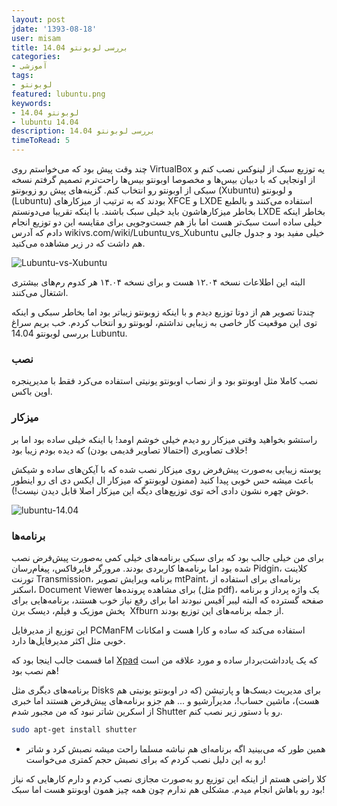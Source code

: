```yaml
---
layout: post
jdate: '1393-08-18'
user: misam
title: بررسی لوبونتو 14.04
categories:
- آموزشی
tags:
- لوبونتو
featured: lubuntu.png
keywords:
- لوبونتو 14.04
- lubuntu 14.04
description: بررسی لوبونتو 14.04
timeToRead: 5
---
```


چند وقت پیش بود که می‌خواستم روی VirtualBox یه توزیع سبک از لینوکس نصب کنم و از اونجایی که با دبیان بیس‌ها و مخصوصا اوبونتو بیس‌ها راحت‌ترم تصمیم گرفتم نسخه سبکی از اوبونتو رو انتخاب کنم. گزینه‌های پیش رو زوبونتو (Xubuntu) و لوبونتو (Lubuntu) بودند که به ترتیب از میزکارهای XFCE و LXDE استفاده می‌کنند و بالطبع بخاطر میزکارهاشون باید خیلی سبک باشند. با اینکه تقریبا می‌دونستم LXDE بخاطر اینکه خیلی ساده است سبک‌تر هست اما باز هم جست‌وجویی برای مقایسه این دو توزیع انجام دادم که آدرس wikivs.com/wiki/Lubuntu_vs_Xubuntu خیلی مفید بود و جدول جالبی هم داشت که در زیر مشاهده می‌کنید.

![Lubuntu-vs-Xubuntu](/linuxiha/images/Lubuntu-vs-Xubuntu.png)

البته این اطلاعات نسخه ۱۲.۰۴ هست و برای نسخه ۱۴.۰۴ هر کدوم رم‌های بیشتری اشتغال می‌کنند.

چندتا تصویر هم از دوتا توزیع دیدم و با اینکه زوبونتو زیباتر بود اما بخاطر سبکی و اینکه توی این موقعیت کار خاصی به زیبایی نداشتم، لوبونتو رو انتخاب کردم. خب بریم سراغ بررسی لوبونتو 14.04 Lubuntu.

### نصب

نصب کاملا مثل اوبونتو بود و از نصاب اوبونتو یونیتی استفاده می‌کرد فقط با مدیرپنجره اوپن باکس.

### میزکار

راستشو بخواهید وقتی میزکار رو دیدم خیلی خوشم اومد! با اینکه خیلی ساده بود اما بر خلاف تصاویری (احتمالا تصاویر قدیمی بودن) که دیده بودم زیبا بود!

پوسته زیبایی به‌صورت پیش‌فرض روی میزکار نصب شده که با آیکن‌های ساده و شیکش باعث میشه حس خوبی پیدا کنید (ممنون لوبونتو که میزکار ال ایکس دی ای رو اینطور خوش چهره نشون دادی آخه توی توزیع‌های دیگه این میزکار اصلا قابل دیدن نیست!).

![lubuntu-14.04](/linuxiha/images/lubuntu-14.04-1024x575.png)

### برنامه‌ها

برای من خیلی جالب بود که برای سبکی برنامه‌های خیلی کمی به‌صورت پیش‌فرض نصب شده بود اما برنامه‌ها کاربردی بودند. مرورگر فایرفاکس، پیغام‌رسان Pidgin، کلاینت تورنت Transmission، برنامه ویرایش تصویر mtPaint، برنامه‌ای برای استفاده از اسکنر، Document Viewer برای مشاهده پرونده‌ها (مثل pdf)، یک واژه پرداز و برنامه صفحه گسترده که البته لیبر آفیس نبودند اما برای رفع نیاز خوب هستند، برنامه‌هایی برای پخش موزیک و فیلم، دیسک برن  Xfburn از جمله برنامه‌های این توزیع بودند.

این توزیع از مدیرفایل PCManFM استفاده می‌کند که ساده و کارا هست و امکانات خوبی مثل اکثر مدیرفایل‌ها دارد.

اما قسمت جالب اینجا بود که [Xpad](http://linuxihaa.ir/xpad/) که یک یادداشت‌بردار ساده و مورد علاقه من است هم نصب بود!

برنامه‌های دیگری مثل Disks برای مدیریت دیسک‌ها و پارتیشن (که در اوبونتو یونیتی هم هست)، ماشین حساب!، مدیرآرشیو و ... هم جزو برنامه‌های پیش‌فرض هستند اما خبری از اسکرین شاتر نبود که من مجبور شدم Shutter رو با دستور زیر نصب کنم.

```sh
sudo apt-get install shutter
```

* همین طور که می‌بینید اگه برنامه‌ای هم نباشه مسلما راحت میشه نصبش کرد و شاتر رو به این دلیل نصب کردم که برای نصبش حجم کمتری می‌خواست!

کلا راضی هستم از اینکه این توزیع رو به‌صورت مجازی نصب کردم و دارم کارهایی که نیاز بود رو باهاش انجام میدم. مشکلی هم ندارم چون همه چیز همون اوبونتو هست اما سبک!